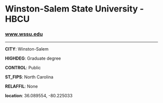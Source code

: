 # Winston-Salem State University - HBCU
### www.wssu.edu
---
**CITY**: Winston-Salem

**HIGHDEG**: Graduate degree

**CONTROL**: Public

**ST_FIPS**: North Carolina

**RELAFFIL**: None

**location**: 36.089554, -80.225033